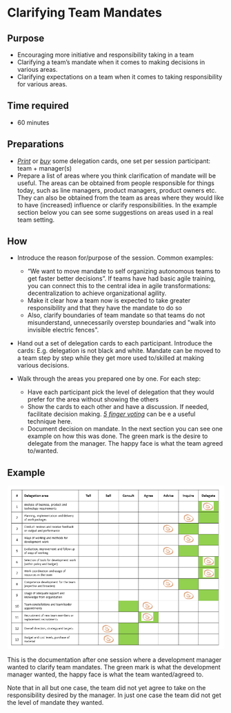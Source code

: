 # Clarifying Team Mandates

## Purpose

* Encouraging more initiative and responsibility taking in a team
* Clarifying a team’s mandate when it comes to making decisions in various areas.
* Clarifying expectations on a team when it comes to taking responsibility for various areas.

## Time required

*   60 minutes

## Preparations
* [*Print*](https://management30.com/practice/delegation-poker/#download) or [*buy*](https://management30.com/shop/delegation-poker-cards/) some delegation cards, one set per session participant: team + manager(s) 
* Prepare a list of areas where you think clarification of mandate will be useful. The areas can be obtained from people responsible for things today, such as line managers, product managers, product owners etc. They can also be obtained from the team as areas where they would like to have (increased) influence or clarify responsibilities. 
In the example section below you can see some suggestions on areas used in a real team setting.


## How

* Introduce the reason for/purpose of the session. Common examples:
	* “We want to move mandate to self organizing autonomous teams to get faster better decisions”. If teams have had basic agile training, you can connect this to the central idea in agile transformations: decentralization to achieve organizational agility.
	* Make it clear how a team now is expected to take greater responsibility and that they have the mandate to do so
	* Also, clarify boundaries of team mandate so that teams do not misunderstand, unnecessarily overstep boundaries and "walk into invisible electric fences".

* Hand out a set of delegation cards to each participant. Introduce the cards: E.g. delegation is not black and white. Mandate can be moved to a team step by step while they get more used to/skilled at making various decisions.

* Walk through the areas you prepared one by one. For each step:
	* Have each participant pick the level of delegation that they would prefer for the area without showing the others
	* Show the cards to each other and have a discussion. If needed, facilitate decision making. [*5 finger voting*](https://proagileab.github.io/agile-team-development/guides/Ground-Rules-and-Decision-Making.html) can be e a useful technique here. 
	* Document decision on mandate. In the next section you can see one example on how this was done. The green mark is the desire to delegate from the manager. The happy face is what the team agreed to/wanted.

## Example
<img src="images/delegation-board-example.png" >

This is the documentation after one session where a development manager wanted to clarify team mandates. The green mark is what the development manager wanted, the happy face is what the team wanted/agreed to.

Note that in all but one case, the team did not yet agree to take on the responsibility desired by the manager. In just one case the team did not get the level of mandate they wanted.


